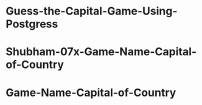 # Guess-the-Capital-Game-Using-Postgress
# Shubham-07x-Game-Name-Capital-of-Country
# Game-Name-Capital-of-Country
